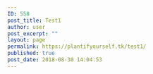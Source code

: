 ```yaml
---
ID: 558
post_title: Test1
author: user
post_excerpt: ""
layout: page
permalink: https://plantifyourself.tk/test1/
published: true
post_date: 2018-08-30 14:04:53
---
```

<!-- wp:html -->
<script>
var mysql = require('mysql');

var connection = mysql.createConnection({
host: "35.232.215.112:3306",
user: "root",
password: "1234,qwer",
database: "TopVeg"
});
connection.connect();
var query = connection.query("Select FIELD1, FIELD2, FIELD3, FIELD4 from TopVeg", function (err, result){
console.log(result);
});

</script>
<!-- /wp:html -->